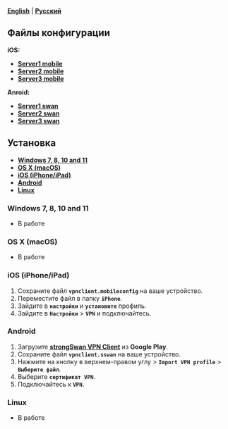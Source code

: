 [**English**](README.md) | [**Русский**](README-ru.md)

## Файлы конфигурации 
**iOS:**
- [**Server1 mobile**](/client-conf/vpnclient1.mobileconfig)
- [**Server2 mobile**](/client-conf/vpnclient2.mobileconfig)
- [**Server3 mobile**](/client-conf/vpnclient3.mobileconfig)

**Anroid:**
- [**Server1 swan**](/client-conf/vpnclient1.sswan)
- [**Server2 swan**](/client-conf/vpnclient2.sswan)
- [**Server3 swan**](/client-conf/vpnclient3.sswan)

## Установка

* [**Windows 7, 8, 10 and 11**](#windows-7-8-10-and-11)
* [**OS X (macOS)**](#os-x-macos)
* [**iOS (iPhone/iPad)**](#ios-iphoneipad)
* [**Android**](#android)
* [**Linux**](#linux)

### Windows 7, 8, 10 and 11
- В работе 

### OS X (macOS)
- В работе 

### iOS (iPhone/iPad)
1. Сохраните файл **``vpnclient.mobileconfig``** на ваше устройство.
2. Переместите файл в папку **``iPhone``**.
3. Зайдите в **``настройки``** и **``установите``** профиль.
4. Зайдите в **``Настройки``** > **``VPN``** и подключайтесь. 

### Android
1. Загрузите [**strongSwan VPN Client**](https://play.google.com/store/apps/details?id=org.strongswan.android) из **Google Play**.
2. Сохраните файл **``vpnclient.sswan``** на ваше устройство.
3. Нажмите на кнопку в верхнем-правом углу > **``Import VPN profile``** > **``Выберите файл``**.
4. Выберите **``сертификат VPN``**. 
5. Подключайтесь к **``VPN``**.

### Linux
- В работе 
